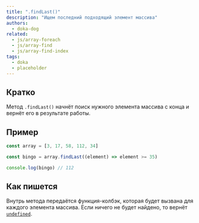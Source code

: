 ```yaml
---
title: ".findLast()"
description: "Ищем последний подходящий элемент массива"
authors:
  - doka-dog
related:
  - js/array-foreach
  - js/array-find
  - js/array-find-index
tags:
  - doka
  - placeholder
---
```


## Кратко

Метод `.findLast()` начнёт поиск нужного элемента массива с конца и вернёт его в результате работы.

## Пример

```js
const array = [3, 17, 58, 112, 34]

const bingo = array.findLast((element) => element >= 35)

console.log(bingo) // 112
```

## Как пишется

Внутрь метода передаётся функция-колбэк, которая будет вызвана для каждого элемента массива. Если ничего не будет найдено, то вернёт [`undefined`](/js/undefined/).
